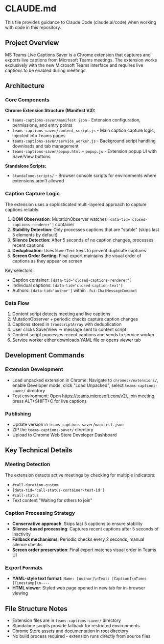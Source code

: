 # CLAUDE.md

This file provides guidance to Claude Code (claude.ai/code) when working with code in this repository.

## Project Overview

MS Teams Live Captions Saver is a Chrome extension that captures and exports live captions from Microsoft Teams meetings. The extension works exclusively with the new Microsoft Teams interface and requires live captions to be enabled during meetings.

## Architecture

### Core Components

**Chrome Extension Structure (Manifest V3):**
- `teams-captions-saver/manifest.json` - Extension configuration, permissions, and entry points
- `teams-captions-saver/content_script.js` - Main caption capture logic, injected into Teams pages
- `teams-captions-saver/service_worker.js` - Background script handling downloads and tab management
- `teams-captions-saver/popup.html` + `popup.js` - Extension popup UI with Save/View buttons

**Standalone Scripts:**
- `Standalone-scripts/` - Browser console scripts for environments where extensions aren't allowed

### Caption Capture Logic

The extension uses a sophisticated multi-layered approach to capture captions reliably:

1. **DOM Observation**: MutationObserver watches `[data-tid='closed-captions-renderer']` container
2. **Stability Detection**: Only processes captions that are "stable" (skips last 5 elements by default)
3. **Silence Detection**: After 5 seconds of no caption changes, processes recent captions
4. **Deduplication**: Uses `Name:Text` keys to prevent duplicate captures
5. **Screen Order Sorting**: Final export maintains the visual order of captions as they appear on screen

Key selectors:
- Caption container: `[data-tid='closed-captions-renderer']`
- Individual captions: `[data-tid='closed-caption-text']`
- Authors: `[data-tid='author']` within `.fui-ChatMessageCompact`

### Data Flow

1. Content script detects meeting and live captions
2. MutationObserver + periodic checks capture caption changes
3. Captions stored in `transcriptArray` with deduplication
4. User clicks Save/View → message sent to content script
5. Content script processes recent captions and sends to service worker
6. Service worker either downloads YAML file or opens viewer tab

## Development Commands

### Extension Development
- Load unpacked extension in Chrome: Navigate to `chrome://extensions/`, enable Developer mode, click "Load Unpacked", select `teams-captions-saver/` directory
- Test environment: Open https://teams.microsoft.com/v2/, join meeting, press ALT+SHIFT+C for live captions

### Publishing
- Update version in `teams-captions-saver/manifest.json`
- ZIP the `teams-captions-saver/` directory
- Upload to Chrome Web Store Developer Dashboard

## Key Technical Details

### Meeting Detection
The extension detects active meetings by checking for multiple indicators:
- `#call-duration-custom`
- `[data-tid='call-status-container-test-id']`
- `#call-status`
- Text content "Waiting for others to join"

### Caption Processing Strategy
- **Conservative approach**: Skips last 5 captions to ensure stability
- **Silence-based processing**: Captures recent captions after 5 seconds of inactivity
- **Fallback mechanisms**: Periodic checks every 2 seconds, manual silence checks
- **Screen order preservation**: Final export matches visual order in Teams UI

### Export Formats
- **YAML-style text format**: `Name: [Author]\nText: [Caption]\nTime: [Timestamp]\n----`
- **HTML viewer**: Styled web page opened in new tab for in-browser viewing

## File Structure Notes

- Extension files are in `teams-captions-saver/` directory
- Standalone scripts provide fallback for restricted environments
- Chrome Store assets and documentation in root directory
- No build process required - extension runs directly from source files